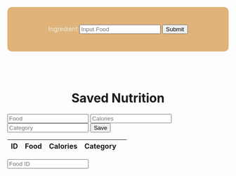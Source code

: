 
<head>
	<script src="https://ajax.googleapis.com/ajax/libs/jquery/3.6.1/jquery.min.js"></script>
</head>


<script>

function getFoodName(){
    let inputFood = document.getElementById("inputFood").value;
    return inputFood;
}

function findCalories(foodName) {
    result = document.getElementById("findCaloriesResult");

    // Fetch data from API
    fetch('https://csatri1.tk/api/nutrition/findCalories/"'+foodName+'"', {credentials: 'include'})
    .then(response => response.json())
    .then(data => {

        console.log(data);

        result.innerHTML = "calories in one serving of " + foodName + ": " + data.findCalories + " cal";
    })
}

</script>



<div style="background-color: #DFB379; text-align: center; vertical-align: middle; padding: 40px; margin-top: 30px; border-radius: 10px;">
    <w>Ingredient</w>
    <input id="inputFood" placeholder="Input Food">
    <button onclick="findCalories(getFoodName())">Submit</button>
</div>

<div style=" text-align:center; vertical-align: middle; padding:10px; margin-top:30px">
    <w id="findCaloriesResult"></w>
</div>

<style>
w { color: #eeeee4 }
</style>






<html>
  <head>
    <title>Saved Nutrition</title>
    <meta charset="UTF-8" />
  </head>
  <body>
    <h1 id="saved-nutrition">Saved Nutrition</h1>
    <div>
      <input placeholder ="Food" type="text" id="food" />
      <input placeholder ="Calories" type="text" id="calories" />
      <input placeholder ="Category" type="text" id="category" />
      <button id="add-food">Save</button>
    </div>
    <table id="food-table">
      <thead>
        <tr>
          <th>ID</th>
          <th>Food</th>
          <th>Calories</th>
          <th>Category</th>
          <th></th>
        </tr>
      </thead>
      <tbody></tbody>
    </table>
    <div>
      <input placeholder ="Food ID" type="text" id="id" />
    </div>
    <script> 
      const foodTable = document.querySelector("#food-table tbody");
      const addFoodBtn = document.querySelector("#add-food");
      const deleteFoodBtn = document.querySelector("#delete-food");      //
      const idInput = document.querySelector("#id");      //
      const foodInput = document.querySelector("#food");
      const caloriesInput = document.querySelector("#calories");
      const categoryInput = document.querySelector("#category");
      addFoodBtn.addEventListener("click", () => {
        const food = foodInput.value;
        const calories = caloriesInput.value;
        const category = categoryInput.value;
        const item = { id, food, calories, category };
        fetch("https://csatri1.tk/api/nut/create/" + food + "/" + calories + "/" + category, { method: "POST", credentials: 'include' })
          .then((res) => res.json())
          .then((data) => {
            addFoodToTable(data);
            foodInput.value = "";
            caloriesInput.value = 0;
            categoryInput.value = "";
          })
          .catch((err) => console.log(err));
          window.location.reload()
      });
      deleteFoodBtn.addEventListener("click", () => {
        const id = idInput.value;
        console.log(id);
        //const item = { id, food, calories, category };
        fetch(
          "https://csatri1.tk/api/nut/delete/" + id,
          { method: "DELETE" , credentials: 'include'}
        )
          //.then((res) => res.json())
          .then(() => {
            getFood();
            //idInput.value = 0;
          })
          .catch((err) => console.log(err));
          console.log("here")
      });
      function getFood() {
        fetch("https://csatri1.tk/api/nut/", {credentials: 'include'})
          .then((res) => res.json())
          .then((data) => {
            foodTable.innerHTML = "";
            data.forEach(addFoodToTable);
          })
          .catch((err) => console.log(err));
      }
      function addFoodToTable(item) {
        const row = document.createElement("tr");
        const idCell = document.createElement("td");
        const foodCell = document.createElement("td");
        const caloriesCell = document.createElement("td");
        const categoryCell = document.createElement("td");
        //const deleteCell = document.createElement("td");
        //const deleteButton = document.createElement("button");
        //deleteButton.innerHTML = "Delete";
        //deleteButton.addEventListener("click", () => {
          //deleteFood(item);
        //});
        idCell.textContent = item.id;
        foodCell.textContent = item.food;
        caloriesCell.textContent = item.calories;
        categoryCell.textContent = item.category;  
        //deleteCell.appendChild(deleteButton);
        row.appendChild(idCell);
        row.appendChild(foodCell);
        row.appendChild(caloriesCell);
        row.appendChild(categoryCell);
        //row.appendChild(deleteCell);
        foodTable.appendChild(row);
      }
      function deleteFood(id) {
        fetch(
          "https://csatri1.tk/api/nut/delete/" + id,
          { method: "DELETE", credentials: 'include' }
        )
          .then(() => {
            getFood();
          })
          .catch((err) => console.log(err));
          //window.location.reload()
      }
      getFood();
    </script>
    <style>
      #saved-nutrition {
        text-align:center;
      }
      </style>
  </body>
</html>















